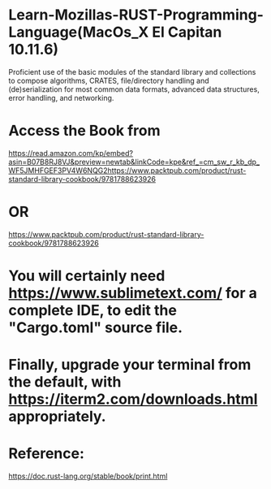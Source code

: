 # Learn-Mozillas-RUST-Programming-Language(MacOs_X El Capitan 10.11.6) 
Proficient use of the basic modules of the standard library and collections to compose algorithms, CRATES, file/directory handling and (de)serialization for most common data formats, advanced data structures, error handling, and networking. 
# Access the Book from 
https://read.amazon.com/kp/embed?asin=B07B8RJ8VJ&preview=newtab&linkCode=kpe&ref_=cm_sw_r_kb_dp_WF5JMHFGEF3PV4W6NQG2https://www.packtpub.com/product/rust-standard-library-cookbook/9781788623926 
# OR
https://www.packtpub.com/product/rust-standard-library-cookbook/9781788623926
# You will certainly need https://www.sublimetext.com/ for a complete IDE, to edit the "Cargo.toml" source file.
# Finally, upgrade your terminal from the default, with https://iterm2.com/downloads.html appropriately.
# Reference:
https://doc.rust-lang.org/stable/book/print.html
